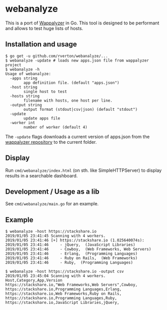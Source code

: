 # webanalyze

This is a port of [Wappalyzer](https://github.com/AliasIO/Wappalyzer) in Go. This tool is designed to be performant and allows to test huge lists of hosts.

## Installation and usage

    $ go get -u github.com/rverton/webanalyze/...
    $ webanalyze -update # loads new apps.json file from wappalyzer project
    $ webanalyze -h
    Usage of webanalyze:
      -apps string
            app definition file. (default "apps.json")
      -host string
            single host to test
      -hosts string
            filename with hosts, one host per line.
      -output string
            output format (stdout|csv|json) (default "stdout")
      -update
            update apps file
      -worker int
            number of worker (default 4)

The `-update` flags downloads a current version of apps.json from the [wappalyzer repository](https://github.com/AliasIO/Wappalyzer) to the current folder.

## Display

Run `cmd/webanalyze/index.html` (on sth. like SimpleHTTPServer) to display results in a searchable dashboard.

## Development / Usage as a lib

See `cmd/webanalyze/main.go` for an example.

## Example

    $ webanalyze -host https://stackshare.io
    2019/01/05 23:41:45 Scanning with 4 workers.
    2019/01/05 23:41:46 [+] https://stackshare.io (1.025640074s):
    2019/01/05 23:41:46 	- jQuery,  (JavaScript Libraries)
    2019/01/05 23:41:46 	- Cowboy,  (Web Frameworks, Web Servers)
    2019/01/05 23:41:46 	- Erlang,  (Programming Languages)
    2019/01/05 23:41:46 	- Ruby on Rails,  (Web Frameworks)
    2019/01/05 23:41:46 	- Ruby,  (Programming Languages)
    
    $ webanalyze -host https://stackshare.io -output csv
    2019/01/05 23:45:04 Scanning with 4 workers.
    Host,Category,App,Version
    https://stackshare.io,"Web Frameworks,Web Servers",Cowboy,
    https://stackshare.io,Programming Languages,Erlang,
    https://stackshare.io,Web Frameworks,Ruby on Rails,
    https://stackshare.io,Programming Languages,Ruby,
    https://stackshare.io,JavaScript Libraries,jQuery,
